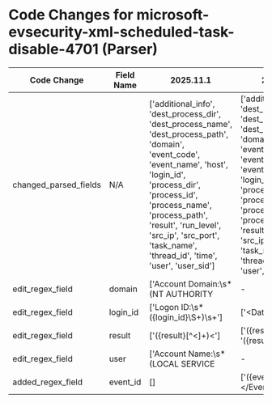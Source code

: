 # Code Changes for microsoft-evsecurity-xml-scheduled-task-disable-4701 (Parser)

| Code Change | Field Name | 2025.11.1 | 2025.12.1 |
|-------------|------------|-----------|------------|
| changed_parsed_fields | N/A | ['additional_info', 'dest_process_dir', 'dest_process_name', 'dest_process_path', 'domain', 'event_code', 'event_name', 'host', 'login_id', 'process_dir', 'process_id', 'process_name', 'process_path', 'result', 'run_level', 'src_ip', 'src_port', 'task_name', 'thread_id', 'time', 'user', 'user_sid'] | ['additional_info', 'dest_process_dir', 'dest_process_name', 'dest_process_path', 'domain', 'event_code', 'event_id', 'event_name', 'host', 'login_id', 'process_dir', 'process_id', 'process_name', 'process_path', 'result', 'run_level', 'src_ip', 'src_port', 'task_name', 'thread_id', 'time', 'user', 'user_sid'] |
| edit_regex_field | domain | ['Account Domain:\s*(NT AUTHORITY|-|({domain}\S+))\s+Logon ID:'] | ['<Data Name(\\)?=(\'|")SubjectDomainName(\'|")>(-|({domain}[^<]+?))<', 'Account Domain:\s*(NT AUTHORITY|-|({domain}\S+))\s+Logon ID:'] |
| edit_regex_field | login_id | ['Logon ID:\s*({login_id}\S+)\s+'] | ['<Data Name(\\)?=(\'|")SubjectLogonId(\'|")>(-|({login_id}[^<]+?))<', 'Logon ID:\s*({login_id}\S+)\s+'] |
| edit_regex_field | result | ['<Keyword>({result}[^<]+)<'] | ['<Keyword>({result}[^<]+)<', '<Keywords>({result}[^<]+)<'] |
| edit_regex_field | user | ['Account Name:\s*(LOCAL SERVICE|-|({user}[\w\.\-\!\#\^\~]{1,40}\$?))\s+Account Domain:'] | ['<Data Name(\\)?=(\'|")SubjectUserName(\'|")>(-|({user}[\w\.\-\!\#\^\~]{1,40}\$?))<', 'Account Name:\s*(LOCAL SERVICE|-|({user}[\w\.\-\!\#\^\~]{1,40}\$?))\s+Account Domain:'] |
| added_regex_field | event_id | [] | ['<EventRecordID>({event_id}[^<]+)<\/EventRecordID>'] |